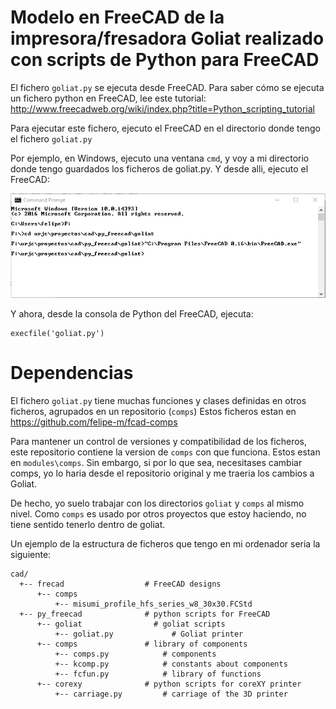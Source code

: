 # Modelo en FreeCAD de la impresora/fresadora Goliat realizado con scripts de Python para FreeCAD

El fichero `goliat.py` se ejecuta desde FreeCAD.
Para saber cómo se ejecuta un fichero python en FreeCAD, lee este tutorial:
http://www.freecadweb.org/wiki/index.php?title=Python_scripting_tutorial

Para ejecutar este fichero, ejecuto el FreeCAD en el directorio donde tengo el fichero `goliat.py`

Por ejemplo, en Windows, ejecuto una ventana `cmd`, y voy a mi directorio donde tengo guardados los ficheros de goliat.py. Y desde alli, ejecuto el FreeCAD:

![wincmd](img/cmd_freecad_lauch.jpg)

Y ahora, desde la consola de Python del FreeCAD, ejecuta:

```
execfile('goliat.py')
```

# Dependencias

El fichero `goliat.py` tiene muchas funciones y clases definidas en otros ficheros, agrupados en un repositorio (`comps`)
Estos ficheros estan en https://github.com/felipe-m/fcad-comps

Para mantener un control de versiones y compatibilidad de los ficheros, este repositorio contiene la version de `comps` con que funciona. Estos estan en `modules\comps`. Sin embargo, si por lo que sea, necesitases cambiar comps, yo lo haria desde el repositorio original y me traeria los cambios a Goliat.

De hecho, yo suelo trabajar con los directorios `goliat` y `comps` al mismo nivel. Como `comps` es usado por otros proyectos que estoy haciendo, no tiene sentido tenerlo dentro de goliat.

Un ejemplo de la estructura de ficheros que tengo en mi ordenador seria la siguiente: 
```
cad/
  +-- frecad                  # FreeCAD designs
      +-- comps
          +-- misumi_profile_hfs_series_w8_30x30.FCStd
  +-- py_freecad              # python scripts for FreeCAD
      +-- goliat                # goliat scripts
          +-- goliat.py             # Goliat printer
      +-- comps               # library of components
          +-- comps.py            # components
          +-- kcomp.py            # constants about components
          +-- fcfun.py            # library of functions
      +-- corexy              # python scripts for coreXY printer
          +-- carriage.py         # carriage of the 3D printer 
```


